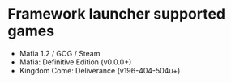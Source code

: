 # Framework launcher supported games

* Mafia 1.2 / GOG / Steam
* Mafia: Definitive Edition (v0.0.0+)
* Kingdom Come: Deliverance (v196-404-504u+)
